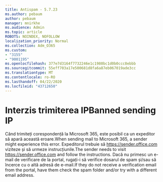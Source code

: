 ```yaml
---
title: Antispam - 5.7.23
ms.author: pebaum
author: pebaum
manager: mnirkhe
ms.audience: Admin
ms.topic: article
ROBOTS: NOINDEX, NOFOLLOW
localization_priority: Normal
ms.collection: Adm_O365
ms.custom:
- "3155"
- "9001195"
ms.openlocfilehash: 377e7d3164f7732246e1c1980bc1d0b0ccc8ebbb
ms.sourcegitcommit: 55eff703a17e500681d8fa6a87eb067019ade3cc
ms.translationtype: MT
ms.contentlocale: ro-RO
ms.lasthandoff: 04/22/2020
ms.locfileid: "43712650"
---
```

# <a name="banned-sending-ip"></a><span data-ttu-id="09e24-102">Interzis trimiterea IP</span><span class="sxs-lookup"><span data-stu-id="09e24-102">Banned sending IP</span></span>

<span data-ttu-id="09e24-103">Când trimiteți corespondență la Microsoft 365, este posibil ca un expeditor să apară această eroare.</span><span class="sxs-lookup"><span data-stu-id="09e24-103">When sending mail to Microsoft 365, a sender might experience this error.</span></span> <span data-ttu-id="09e24-104">Expeditorul trebuie să https://sender.office.com viziteze și să urmeze instrucțiunile.</span><span class="sxs-lookup"><span data-stu-id="09e24-104">The sender needs to visit https://sender.office.com and follow the instructions.</span></span>  <span data-ttu-id="09e24-105">Dacă nu primesc un e-mail de verificare de la portal, rugați-i să verifice dosarul de spam și/sau să încerce cu o altă adresă de e-mail.</span><span class="sxs-lookup"><span data-stu-id="09e24-105">If they do not receive a verification email from the portal, have them check the spam folder and/or try with a different email address.</span></span>
